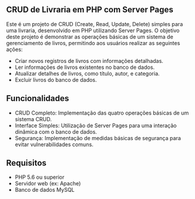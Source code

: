 ## CRUD de Livraria em PHP com Server Pages
Este é um projeto de CRUD (Create, Read, Update, Delete) simples para uma livraria, desenvolvido em PHP utilizando Server Pages. O objetivo deste projeto é demonstrar as operações básicas de um sistema de gerenciamento de livros, permitindo aos usuários realizar as seguintes ações:

- Criar novos registros de livros com informações detalhadas.
- Ler informações de livros existentes no banco de dados.
- Atualizar detalhes de livros, como título, autor, e categoria.
- Excluir livros do banco de dados.

## Funcionalidades
- CRUD Completo: Implementação das quatro operações básicas de um sistema CRUD.
- Interface Simples: Utilização de Server Pages para uma interação dinâmica com o banco de dados.
- Segurança: Implementação de medidas básicas de segurança para evitar vulnerabilidades comuns.

## Requisitos
- PHP 5.6 ou superior
- Servidor web (ex: Apache)
- Banco de dados MySQL
